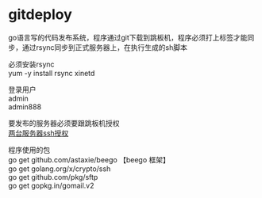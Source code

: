 # gitdeploy

go语言写的代码发布系统，程序通过git下载到跳板机，程序必须打上标签才能同步，通过rsync同步到正式服务器上，在执行生成的sh脚本


必须安装rsync<br>
yum -y install rsync xinetd

登录用户<br>
admin<br>
admin888<br>

要发布的服务器必须要跟跳板机授权<br>
[两台服务器ssh授权](https://www.phpsong.com/2169.html)

程序使用的包<br>
go get github.com/astaxie/beego 【beego 框架】<br>
go get golang.org/x/crypto/ssh<br>
go get github.com/pkg/sftp<br>
go get gopkg.in/gomail.v2<br>

